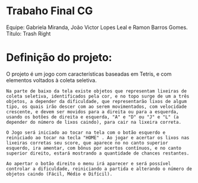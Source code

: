 # Trabaho Final CG
Equipe: Gabriela Miranda, João Victor Lopes Leal e Ramon Barros Gomes.
Título: Trash Right

# Definição do projeto: 
O projeto é um jogo com características baseadas em Tetris, e com elementos voltados à coleta seletiva. 

	Na parte de baixo da tela existe objetos que representam lixeiras de coleta seletiva, identificados pela cor, e no topo surge de um a três objetos, a depender da dificuldade, que representarão lixos de algum tipo, os quais irão descer com ao serem movimentados, com velocidade crescente, e devem ser movidos para a direita ou para a esquerda, usando os botões de direita e esquerda, "A" e "D" ou "J" e "L" (a depender do número de lixos caindo), para cair na lixeira correta. 

	O Jogo será iniciado ao tocar na tela com o botão esquerdo e reiniciado ao tocar na tecla "HOME" . Ao jogar e acertar os lixos nas lixeiras corretas seu score, que aparece no no canto superior esquerdo, ira amentar, com bônus por acertos contínuos, e no canto superior direito, estará mostrando a quantidade de chances restantes. 

	Ao apertar o botão direito o menu irá aparecer e será possível controlar a dificuldade, reiniciando a partida e alterando o número de objetos caindo (Fácil, Médio e Difícil).
